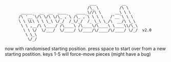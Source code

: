                                          ___           __           
                                        /\_ \         /\ \          
           _____   __  __  ____    ____ \//\ \      __\ \ \         
          /\ '__`\/\ \/\ \/\_ ,`\ /\_ ,`\ \ \ \   /'__`\ \ \        
          \ \ \L\ \ \ \_\ \/_/  /_\/_/  /_ \_\ \_/\  __/\ \_\       
           \ \ ,__/\ \____/ /\____\ /\____\/\____\ \____\\/\_\      
            \ \ \/  \/___/  \/____/ \/____/\/____/\/____/ \/_/  v2.0
             \ \_\                                                  
              \/_/                                                  
	      

now with randomised starting position.
press space to start over from a new starting postition.
keys 1-5 will force-move pieces (might have a bug)
